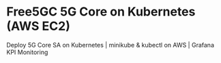 # Free5GC 5G Core on Kubernetes (AWS EC2) 
Deploy 5G Core SA on Kubernetes | minikube &amp; kubectl on AWS | Grafana KPI Monitoring
